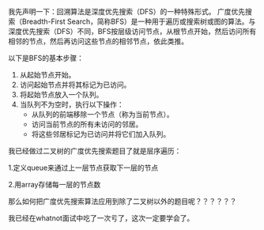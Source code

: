 我先声明一下：回溯算法是深度优先搜索（DFS）的一种特殊形式。
广度优先搜索（Breadth-First Search，简称BFS）是一种用于遍历或搜索树或图的算法。与深度优先搜索（DFS）不同，BFS按层级访问节点，从根节点开始，然后访问所有相邻的节点，然后再访问这些节点的相邻节点，依此类推。

以下是BFS的基本步骤：

1. 从起始节点开始。
2. 访问起始节点并将其标记为已访问。
3. 将起始节点放入一个队列。
4. 当队列不为空时，执行以下操作：
   - 从队列的前端移除一个节点（称为当前节点）。
   - 访问当前节点的所有未访问的邻居。
   - 将这些邻居标记为已访问并将它们加入队列。

我已经做过二叉树的广度优先搜索题目了就是层序遍历：

1.定义queue来通过上一层节点获取下一层的节点

2.用array存储每一层的节点数

那么如何把广度优先搜索算法应用到除了二叉树以外的题目呢？？？？？？

我已经在whatnot面试中吃了一次亏了，这次一定要学会了。

